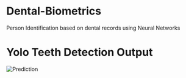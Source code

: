 # Dental-Biometrics
Person Identification based on dental records using Neural Networks

# Yolo Teeth Detection Output
![Prediction](prediction.png)
